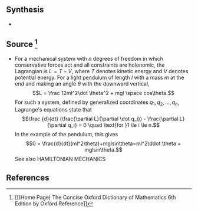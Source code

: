 ## Synthesis
- 
## Source [^1]
- For a mechanical system with $n$ degrees of freedom in which conservative forces act and all constraints are holonomic, the Lagrangian is $L = T-V$, where $T$ denotes kinetic energy and $V$ denotes potential energy. For a light pendulum of length $l$ with a mass $m$ at the end and making an angle $\theta$ with the downward vertical, $$L = \frac 12ml^2\dot \theta^2 + mgl \space cos\theta.$$For such a system, defined by generalized coordinates $q_1, q_2, ..., q_n$, Lagrange's equations state that $$\frac {d}{dt} (\frac{\partial L}{\partial \dot q_i}) - \frac{\partial L}{\partial q_i} = 0 \quad \text{for }1 \le i \le n.$$In the example of the pendulum, this gives $$0 = \frac{d}{dt}(ml^2\theta)+mglsin\theta=ml^2\ddot \theta + mglsin\theta.$$See also HAMILTONIAN MECHANICS
## References

[^1]: [[(Home Page) The Concise Oxford Dictionary of Mathematics 6th Edition by Oxford Reference]]